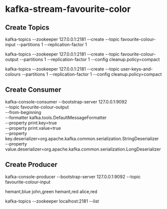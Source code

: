# kafka-stream-favourite-color

## Create Topics
kafka-topics --zookeeper 127.0.0.1:2181 --create --topic favourite-colour-input --partitions 1 --replication-factor 1

kafka-topics --zookeeper 127.0.0.1:2181 --create --topic favourite-colour-output --partitions 1 --replication-factor 1 --config cleanup.policy=compact

kafka-topics --zookeeper 127.0.0.1:2181 --create --topic user-keys-and-colours --partitions 1 --replication-factor 1  --config cleanup.policy=compact

## Create Consumer
kafka-console-consumer --bootstrap-server 127.0.0.1:9092 \
--topic favourite-colour-output \
--from-beginning \
--formatter kafka.tools.DefaultMessageFormatter \
--property print.key=true \
--property print.value=true \
--property key.deserializer=org.apache.kafka.common.serialization.StringDeserializer \
--property value.deserializer=org.apache.kafka.common.serialization.LongDeserializer

## Create Producer
kafka-console-producer --bootstrap-server 127.0.0.1:9092 --topic favourite-colour-input

hemant,blue
john,green
hemant,red
alice,red

kafka-topics --zookeeper localhost:2181 --list
